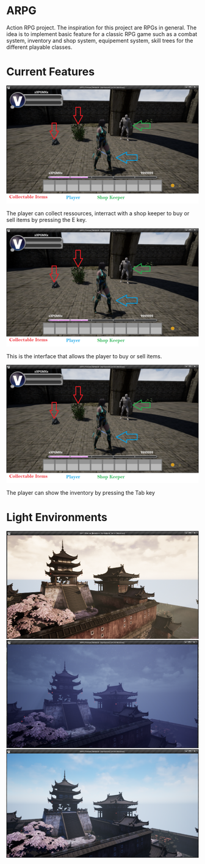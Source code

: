 # ARPG
 Action RPG project. The inspiration for this project are RPGs in general. The idea is to implement basic feature for a classic RPG game such as a combat system, inventory and shop system, equipement system, skill trees for the different playable classes.

# Current Features

<p align="center">
  <img src="UE4%20Logs/1.PNG">
</p>

The player can collect ressources, interract with a shop keeper to buy or sell items by pressing the E key.

<p align="center">
  <img src="UE4%20Logs/1.PNG">
</p>

This is the interface that allows the player to buy or sell items.

<p align="center">
  <img src="UE4%20Logs/1.PNG">
</p>

The player can show the inventory by pressing the Tab key

# Light Environments

<p align="center">
  <img src="UE4%20Logs/Light1.PNG">
  <img src="UE4%20Logs/Light2.PNG">
  <img src="UE4%20Logs/Light3.PNG">
</p>
